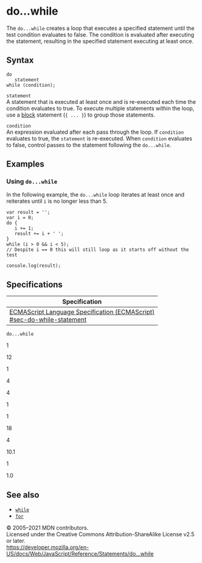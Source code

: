 do...while
==========

The `do...while` creates a loop that executes a specified statement until the test condition evaluates to false. The condition is evaluated after executing the statement, resulting in the specified statement executing at least once.

Syntax
------

    do
       statement
    while (condition);

`statement`  
A statement that is executed at least once and is re-executed each time the condition evaluates to true. To execute multiple statements within the loop, use a [block](block) statement (`{ ... }`) to group those statements.

`condition`  
An expression evaluated after each pass through the loop. If `condition` evaluates to true, the `statement` is re-executed. When `condition` evaluates to false, control passes to the statement following the `do...while`.

Examples
--------

### Using `do...while`

In the following example, the `do...while` loop iterates at least once and reiterates until `i` is no longer less than 5.

    var result = '';
    var i = 0;
    do {
       i += 1;
       result += i + ' ';
    }
    while (i > 0 && i < 5);
    // Despite i == 0 this will still loop as it starts off without the test

    console.log(result);

Specifications
--------------

<table><thead><tr class="header"><th>Specification</th></tr></thead><tbody><tr class="odd"><td><a href="https://tc39.es/ecma262/#sec-do-while-statement">ECMAScript Language Specification (ECMAScript)<br />
<span class="small">#sec-do-while-statement</span></a></td></tr></tbody></table>

`do...while`

1

12

1

4

4

1

1

18

4

10.1

1

1.0

See also
--------

-   [`while`](while)
-   [`for`](for)

© 2005–2021 MDN contributors.  
Licensed under the Creative Commons Attribution-ShareAlike License v2.5 or later.  
<a href="https://developer.mozilla.org/en-US/docs/Web/JavaScript/Reference/Statements/do...while" class="_attribution-link">https://developer.mozilla.org/en-US/docs/Web/JavaScript/Reference/Statements/do...while</a>
